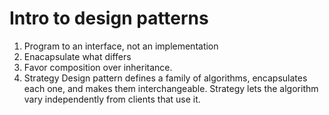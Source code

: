 # Intro to design patterns

1. Program to an interface, not an implementation
2. Enacapsulate what differs
3. Favor composition over inheritance.
4. Strategy Design pattern defines a family of algorithms,
encapsulates each one, and makes them interchangeable. Strategy
lets the algorithm vary independently from clients that use it.